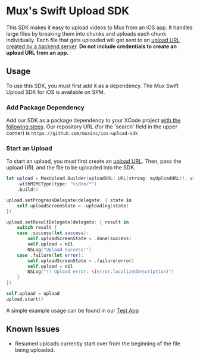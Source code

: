 # Mux's Swift Upload SDK
This SDK makes it easy to upload videos to Mux from an iOS app. It handles large files by breaking them into chunks and uploads each chunk individually. Each file that gets uploaded will get sent to an [upload URL created by a backend server](https://docs.mux.com/guides/video/upload-files-directly). **Do not include credentials to create an upload URL from an app.**

## Usage
To use this SDK, you must first add it as a dependency. The Mux Swift Upload SDK for iOS is available on SPM.

### Add Package Dependency
Add our SDK as a package dependency to your XCode project [with the following steps](https://developer.apple.com/documentation/xcode/adding-package-dependencies-to-your-app). Our repository URL (for the 'search' field in the upper corner) is `https://github.com/muxinc/ios-upload-sdk`

### Start an Upload
To start an upload, you must first create an [upload URL](https://docs.mux.com/guides/video/upload-files-directly). Then, pass the upload URL and the file to be uploaded into the SDK.

```swift
let upload = MuxUpload.Builder(uploadURL: URL(string: myUploadURL)!, videoFile: videoFile)
    .withMIMEType(type: "video/*")
    .build()

upload.setProgressDelegate(delegate: { state in
    self.uploadScreenState = .uploading(state)
})

upload.setResultDelegate(delegate: { result in
    switch result {
    case .success(let success):
        self.uploadScreenState = .done(success)
        self.upload = nil
        NSLog("Upload Success!")
    case .failure(let error):
        self.uploadScreenState = .failure(error)
        self.upload = nil
        NSLog("!! Upload error: \(error.localizedDescription)")
    }
})

self.upload = upload
upload.start()
```

A simple example usage can be found in our [Test App](https://github.com/muxinc/swift-upload-sdk/blob/85f1b77dee772249113dec752eb40473f440170a/apps/Test%20App/Test%20App/Screens/UploadScreenViewModel.swift)

## Known Issues

* Resumed uploads currently start over from the beginning of the file being uploaded.
